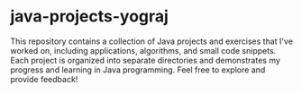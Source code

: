 # java-projects-yograj
This repository contains a collection of Java projects and exercises that I've worked on, including applications, algorithms, and small code snippets. Each project is organized into separate directories and demonstrates my progress and learning in Java programming. Feel free to explore and provide feedback!


